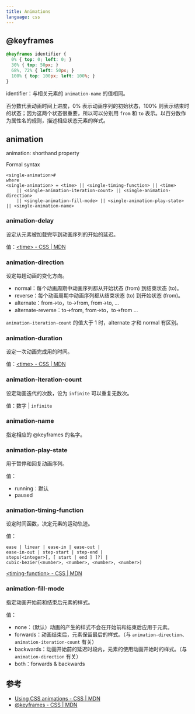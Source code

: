 ```yaml
---
title: Animations
language: css
---
```


## @keyframes

```css
@keyframes identifier {
  0% { top: 0; left: 0; }
  30% { top: 50px; }
  68%, 72% { left: 50px; }
  100% { top: 100px; left: 100%; }
}
```

identifier：与相关元素的 `animation-name` 的值相同。

百分数代表动画时间上进度，0% 表示动画序列的初始状态，100% 则表示结束时的状态；因为这两个状态很重要，所以可以分别用 `from` 和 `to` 表示。以百分数作为属性名的规则，描述相应状态元素的样式。

## animation

animation: shorthand property

Formal syntax

```
<single-animation>#
where
<single-animation> = <time> || <single-timing-function> || <time>
    || <single-animation-iteration-count> || <single-animation-direction>
    || <single-animation-fill-mode> || <single-animation-play-state> || <single-animation-name>
```

### animation-delay

设定从元素被加载完毕到动画序列的开始的延迟。

值：[\<time\> - CSS \| MDN](https://developer.mozilla.org/en-US/docs/Web/CSS/time)

### animation-direction

设定每趟动画的变化方向。

- normal：每个动画周期中动画序列都从开始状态 (from) 到结束状态 (to)。
- reverse：每个动画周期中动画序列都从结束状态 (to) 到开始状态 (from)。
- alternate：from->to，to->from, from->to, ...
- alternate-reverse：to->from, from->to，to->from ...

`animation-iteration-count` 的值大于 1 时，alternate 才和 normal 有区别。

### animation-duration

设定一次动画完成用的时间。

值：[\<time\> - CSS \| MDN](https://developer.mozilla.org/en-US/docs/Web/CSS/time)

### animation-iteration-count

设定动画迭代的次数，设为 `infinite` 可以重复无数次。

值：数字 \| `infinite`

### animation-name

指定相应的 @keyframes 的名字。

### animation-play-state

用于暂停和回复动画序列。

值：

- running：默认
- paused

### animation-timing-function

设定时间函数，决定元素的运动轨迹。

值：

```
ease | linear | ease-in | ease-out |
ease-in-out | step-start | step-end |
steps(<integer>[, [ start | end ] ]?) |
cubic-bezier(<number>, <number>, <number>, <number>)
```

[\<timing-function\> - CSS \| MDN](https://developer.mozilla.org/en-US/docs/Web/CSS/timing-function)

### animation-fill-mode

指定动画开始前和结束后元素的样式。

值：

- none：（默认）动画的产生的样式不会在开始前和结束后应用于元素。
- forwards：动画结束后，元素保留最后的样式。（与 `animation-direction`、`animation-iteration-count` 有关）
- backwards：动画开始前的延迟时段内，元素的使用动画开始时的样式。（与 `animation-direction` 有关）
- both：forwards & backwards

## 参考

- [Using CSS animations - CSS \| MDN](https://developer.mozilla.org/en-US/docs/Web/CSS/CSS_Animations/Using_CSS_animations)
- [@keyframes - CSS \| MDN](https://developer.mozilla.org/en-US/docs/Web/CSS/@keyframes)
